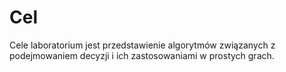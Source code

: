 # Cel

Cele laboratorium jest przedstawienie algorytmów związanych z podejmowaniem 
decyzji i ich zastosowaniami w prostych grach.
